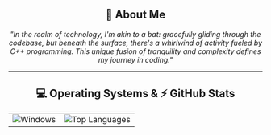 <div align="center">
    <h2>🦇 About Me</h2>
    <p>
        <i>"In the realm of technology, I'm akin to a bat: gracefully gliding through the codebase, but beneath the surface, there's a whirlwind of activity fueled by C++ programming. This unique fusion of tranquility and complexity defines my journey in coding."</i>
    </p>
</div>

<hr>

<div align="center">
    <h2>💻 Operating Systems & ⚡ GitHub Stats</h2>
    <table><tr>
        <td>
            <img src="https://github-readme-stats.vercel.app/api?username=M70000&show_icons=true&theme=transparent" alt="Windows"/>
        </td>
        <td>
            <img src="https://github-readme-stats.vercel.app/api/top-langs/?username=M70000&layout=compact&theme=dark" alt="Top Languages"/>
        </td>
    </tr></table>
</div>
